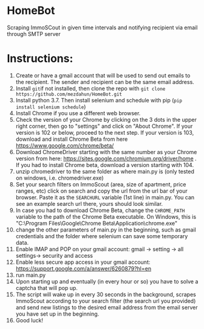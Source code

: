 # HomeBot
Scraping ImmoSCout in given time intervals and notifying recipient via email through SMTP server

# Instructions:
 1.  Create or have a gmail account that will be used to send out emails to the recipient. The sender and recipient can be the same email address.
 2.  Install `git`if not installed, then clone the repo with `git clone https://github.com/mezdahun/HomeBot.git`
 3.  Install python 3.7. Then install selenium and schedule with pip (`pip install selenium schedule`)
 4.  Install Chrome if you use a different web browser. 
 5.  Check the version of your Chrome by clicking on the 3 dots in the upper right corner, then go to "settings" and click on "About Chrome". If your version is 102 or below, proceed to the next step. If your version is 103, download and install Chrome Beta from here https://www.google.com/chrome/beta/
 5.  Download ChromeDriver starting with the same number as your Chrome version from here: https://sites.google.com/chromium.org/driver/home . If you had to install Chrome beta, download a version starting with 104.
 6.  unzip chromedriver to the same folder as where main.py is (only tested on windows, i.e. chromedriver.exe)
 7.  Set your search filters on ImmoScout (area, size of apartment, price ranges, etc) click on search and copy the url from the url bar of your browser. Paste it as the `SEARCHURL` variable (1st line) in main.py. You can see an example search url there, yours should look similar.
 7.  In case you had to download Chrome Beta, change the `CHROME_PATH` variable to the path of the Chrome Beta executable. On Windows, this is "C:\Program Files\Google\Chrome Beta\Application\chrome.exe"
 7.  change the other parameters of main.py in the beginning, such as gmail credentials and the folder where selenium can save some temporary data.
 8.  Enable IMAP and POP on your gmail account: gmail -> setting -> all settings-> security and access
 9.  Enable less secure app access in your gmail account: https://support.google.com/a/answer/6260879?hl=en
 10.  run main.py
 11.  Upon starting up and eventually (in every hour or so) you have to solve a captcha that will pop up.
 12.  The script will wake up in every 30 seconds in the background, scrapes ImmoScout according to your search filter (the search url you provided) and send new listings to the desired email address from the email server you have set up in the beginning.
 13.  Good luck!
